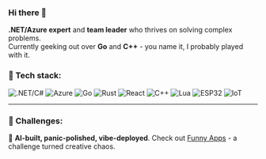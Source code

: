 ### Hi there 👋

**.NET/Azure expert** and **team leader** who thrives on solving complex problems.  
Currently geeking out over **Go** and **C++** - you name it, I probably played with it.

### 🦄 Tech stack:
![.NET/C#](https://img.shields.io/badge/.NET-512BD4?style=flat&logo=dotnet&logoColor=white)
![Azure](https://img.shields.io/badge/Azure-0078D4?style=flat&logo=microsoft-azure&logoColor=white)
![Go](https://img.shields.io/badge/Go-00ADD8?style=flat&logo=go&logoColor=white)
![Rust](https://img.shields.io/badge/Rust-000000?style=flat&logo=rust&logoColor=white)
![React](https://img.shields.io/badge/React-20232A?style=flat&logo=react&logoColor=61DAFB)
![C++](https://img.shields.io/badge/C++-00599C?style=flat&logo=cplusplus&logoColor=white)
![Lua](https://img.shields.io/badge/Lua-2C2D72?style=flat&logo=lua&logoColor=white)
![ESP32](https://img.shields.io/badge/ESP32-Embedded-critical?style=flat)
![IoT](https://img.shields.io/badge/IoT-Internet%20of%20Things-blue?style=flat)

---

### 🚀 Challenges:
🧪 **AI-built, panic-polished, vibe-deployed**.
Check out [Funny Apps](https://funnyapps.netlify.app/) - a challenge turned creative chaos.



<!--🦄 Tech I work with:  
`.NET / C#`, `Go`, `Rust`, `React`, `Lua`, `C++` — you name it, I probably played with it.
-->

<!-- 🦄 .NET/C#, Go, React, Rust, Lua, C++ - you name it -->
<!--
---
AI-built, panic-polished, vibe-deployed - [Funny Apps](https://funnyapps.netlify.app/) challenge.
-->
